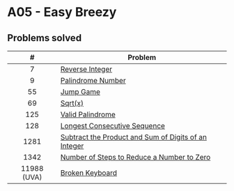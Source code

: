 # A05 - Easy Breezy
## Problems solved
|   #   | Problem         |
| :---: | --------------- | 
|    7  | [Reverse Integer](https://github.com/UselessFuwu/4883-Prog-Tech/tree/main/Assignment/A05-%20Easy%20Breezy/P-7%20Reverse%20Integer) |
|    9  | [Palindrome Number](https://github.com/UselessFuwu/4883-Prog-Tech/tree/main/Assignment/A05-%20Easy%20Breezy/P-9%20Palindrome%20Number) |
|   55  | [Jump Game](https://github.com/UselessFuwu/4883-Prog-Tech/tree/main/Assignment/A05-%20Easy%20Breezy/P-55%20Jump%20Game) |
|   69  | [Sqrt(x)](https://github.com/UselessFuwu/4883-Prog-Tech/tree/main/Assignment/A05-%20Easy%20Breezy/P-69%20Sqrt(x)) | 
|  125  | [Valid Palindrome](https://github.com/UselessFuwu/4883-Prog-Tech/tree/main/Assignment/A05-%20Easy%20Breezy/P-125%20Valid%20Palindrome) | 
|  128  | [Longest Consecutive Sequence](https://github.com/UselessFuwu/4883-Prog-Tech/tree/main/Assignment/A05-%20Easy%20Breezy/P-128%20Longest%20Consecutive%20Sequence) |
| 1281  | [Subtract the Product and Sum of Digits of an Integer](https://github.com/UselessFuwu/4883-Prog-Tech/tree/main/Assignment/A05-%20Easy%20Breezy/P-1281%20Subtract%20the%20Product%20and%20Sum%20of%20Digits%20of%20an%20Integer) |
| 1342  | [Number of Steps to Reduce a Number to Zero](https://github.com/UselessFuwu/4883-Prog-Tech/tree/main/Assignment/A05-%20Easy%20Breezy/P-1342%20Number%20of%20Steps%20to%20Reduce%20a%20Number%20to%20Zero) |
|11988 (UVA) | [Broken Keyboard]()|



